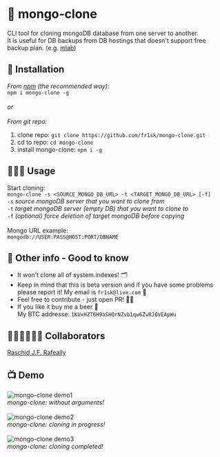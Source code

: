 # 💾 mongo-clone
CLI tool for cloning mongoDB database from one server to another. <br>
It is useful for DB backups from DB hostings that doesn't support free backup plan. (e.g. [mlab](https://mlab.com))

## 🔧 Installation
*From [npm](http://npmjs.org) (the recommended way)*:<br>
`npm i mongo-clone -g`<br><br>
_or_<br><br>
*From git repo:*
1. clone repo: ```git clone https://github.com/fr1sk/mongo-clone.git```
2. cd to repo: ```cd mongo-clone```
3. install mongo-clone: ```npm i -g```

## 👨🏻‍💻 Usage
Start cloning: <br>
```mongo-clone -s <SOURCE_MONGO_DB_URL> -t <TARGET_MONGO_DB_URL> [-f]```<br>
`-s` _source mongoDB server that you want to clone from_<br>
`-t` _target mongoDB server (empty DB) that you want to clone to_<br>
`-f` _(optional) force deletion of target mongoDB before copying_<br><br>
Mongo URL example: <br>
```mongodb://USER:PASS@HOST:PORT/DBNAME```

## 🔎 Other info - Good to know
* It won't clone all of system.indexes! 🗂️
* Keep in mind that this is beta version and if you have some problems please report it! My email is `fr1sk@live.com` 📧
* Feel free to contribute - just open PR! 👋🏻
* If you like it buy me a beer 🍺 <br>
My BTC addresse: `1KUxHZT6H9aSHQrNZvb1qw6ZvRJ6VEApWu`

## 👨🏻‍🔧👩🏻‍🔧 Collaborators
[Raschid J.F. Rafeally]([npm](http://npmjs.org))

## 📺 Demo
![mongo-clone demo1](https://raw.githubusercontent.com/fr1sk/mongo-clone/master/demo/mongo-clone1.png "mongo-clone: without arguments")<br>
_mongo-clone: without arguments!_<br><br>
![mongo-clone demo2](https://raw.githubusercontent.com/fr1sk/mongo-clone/master/demo/mongo-clone2.png "mongo-clone: cloning in progress")<br>
_mongo-clone: cloning in progress!_<br><br>
![mongo-clone demo3](https://raw.githubusercontent.com/fr1sk/mongo-clone/master/demo/mongo-clone3.png "mongo-clone: cloning done")<br>
_mongo-clone: cloning completed!_<br><br>
